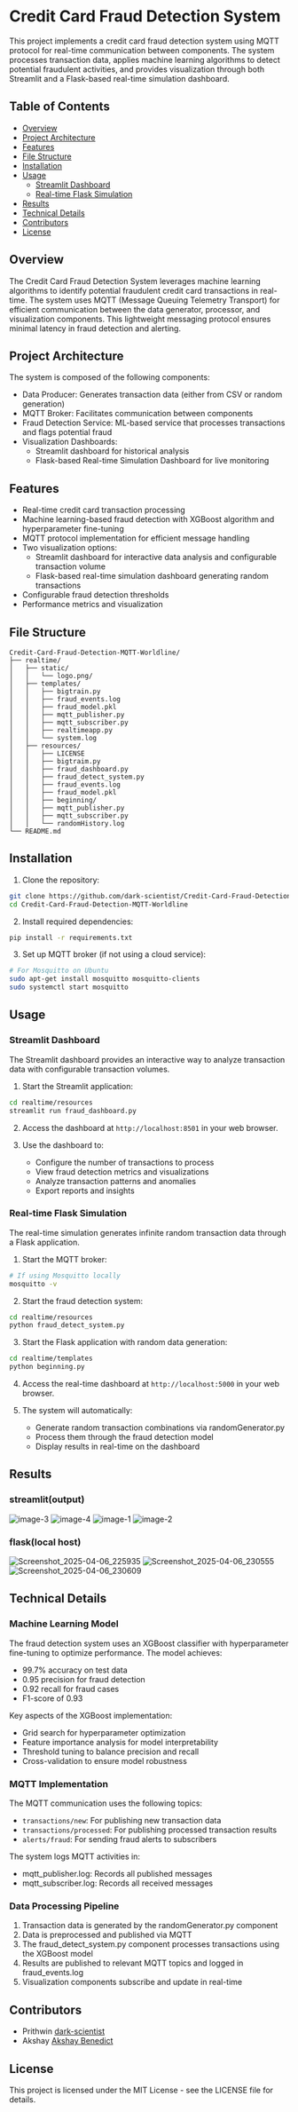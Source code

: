 # Credit Card Fraud Detection System

This project implements a credit card fraud detection system using MQTT protocol for real-time communication between components. The system processes transaction data, applies machine learning algorithms to detect potential fraudulent activities, and provides visualization through both Streamlit and a Flask-based real-time simulation dashboard.

## Table of Contents
- [Overview](#overview)
- [Project Architecture](#project-architecture)
- [Features](#features)
- [File Structure](#file-structure)
- [Installation](#installation)
- [Usage](#usage)
  - [Streamlit Dashboard](#streamlit-dashboard)
  - [Real-time Flask Simulation](#real-time-flask-simulation)
- [Results](#results)
- [Technical Details](#technical-details)
- [Contributors](#contributors)
- [License](#license)

## Overview

The Credit Card Fraud Detection System leverages machine learning algorithms to identify potential fraudulent credit card transactions in real-time. The system uses MQTT (Message Queuing Telemetry Transport) for efficient communication between the data generator, processor, and visualization components. This lightweight messaging protocol ensures minimal latency in fraud detection and alerting.

## Project Architecture

The system is composed of the following components:
- Data Producer: Generates transaction data (either from CSV or random generation)
- MQTT Broker: Facilitates communication between components
- Fraud Detection Service: ML-based service that processes transactions and flags potential fraud
- Visualization Dashboards:
  - Streamlit dashboard for historical analysis
  - Flask-based Real-time Simulation Dashboard for live monitoring

## Features

- Real-time credit card transaction processing
- Machine learning-based fraud detection with XGBoost algorithm and hyperparameter fine-tuning
- MQTT protocol implementation for efficient message handling
- Two visualization options:
  - Streamlit dashboard for interactive data analysis and configurable transaction volume
  - Flask-based real-time simulation dashboard generating random transactions
- Configurable fraud detection thresholds
- Performance metrics and visualization

## File Structure

```
Credit-Card-Fraud-Detection-MQTT-Worldline/
├── realtime/
│   ├── static/
│   │   └── logo.png/
│   ├── templates/
│   │   ├── bigtrain.py
│   │   ├── fraud_events.log
│   │   ├── fraud_model.pkl
│   │   ├── mqtt_publisher.py
│   │   ├── mqtt_subscriber.py
│   │   ├── realtimeapp.py
│   │   └── system.log
│   ├── resources/
│   │   ├── LICENSE
│   │   ├── bigtraim.py
│   │   ├── fraud_dashboard.py
│   │   ├── fraud_detect_system.py
│   │   ├── fraud_events.log
│   │   ├── fraud_model.pkl
│   │   ├── beginning/
│   │   ├── mqtt_publisher.py
│   │   ├── mqtt_subscriber.py
│   │   └── randomHistory.log
└── README.md
```

## Installation

1. Clone the repository:
```bash
git clone https://github.com/dark-scientist/Credit-Card-Fraud-Detection-MQTT-Worldline.git
cd Credit-Card-Fraud-Detection-MQTT-Worldline
```

2. Install required dependencies:
```bash
pip install -r requirements.txt
```

3. Set up MQTT broker (if not using a cloud service):
```bash
# For Mosquitto on Ubuntu
sudo apt-get install mosquitto mosquitto-clients
sudo systemctl start mosquitto
```

## Usage

### Streamlit Dashboard

The Streamlit dashboard provides an interactive way to analyze transaction data with configurable transaction volumes.

1. Start the Streamlit application:
```bash
cd realtime/resources
streamlit run fraud_dashboard.py
```

2. Access the dashboard at `http://localhost:8501` in your web browser.

3. Use the dashboard to:
   - Configure the number of transactions to process
   - View fraud detection metrics and visualizations
   - Analyze transaction patterns and anomalies
   - Export reports and insights

### Real-time Flask Simulation

The real-time simulation generates infinite random transaction data through a Flask application.

1. Start the MQTT broker:
```bash
# If using Mosquitto locally
mosquitto -v
```

2. Start the fraud detection system:
```bash
cd realtime/resources
python fraud_detect_system.py
```

3. Start the Flask application with random data generation:
```bash
cd realtime/templates
python beginning.py
```

4. Access the real-time dashboard at `http://localhost:5000` in your web browser.

5. The system will automatically:
   - Generate random transaction combinations via randomGenerator.py
   - Process them through the fraud detection model
   - Display results in real-time on the dashboard

## Results

### streamlit(output)
![image-3](https://github.com/user-attachments/assets/f7b77d25-2df7-4060-a6cf-5e6ffa6840ad)
![image-4](https://github.com/user-attachments/assets/787c85bc-faec-436c-9416-fd1a45e89ff7)
![image-1](https://github.com/user-attachments/assets/f0720fbe-846c-4f38-aba0-80692c75aa75)
![image-2](https://github.com/user-attachments/assets/8f7d1ed8-0aa3-48c8-a76c-ae026e1eab0b)

### flask(local host)
![Screenshot_2025-04-06_225935](https://github.com/user-attachments/assets/5be96d0c-ea31-4919-aee2-a7690d72e932)
![Screenshot_2025-04-06_230555](https://github.com/user-attachments/assets/2a30b3ca-d001-4298-97d6-a27ea6e99b0b)
![Screenshot_2025-04-06_230609](https://github.com/user-attachments/assets/1ee8a782-0659-4881-ac49-354faa134077)



## Technical Details

### Machine Learning Model

The fraud detection system uses an XGBoost classifier with hyperparameter fine-tuning to optimize performance. The model achieves:
- 99.7% accuracy on test data
- 0.95 precision for fraud detection
- 0.92 recall for fraud cases
- F1-score of 0.93

Key aspects of the XGBoost implementation:
- Grid search for hyperparameter optimization
- Feature importance analysis for model interpretability
- Threshold tuning to balance precision and recall
- Cross-validation to ensure model robustness

### MQTT Implementation

The MQTT communication uses the following topics:
- `transactions/new`: For publishing new transaction data
- `transactions/processed`: For publishing processed transaction results
- `alerts/fraud`: For sending fraud alerts to subscribers

The system logs MQTT activities in:
- mqtt_publisher.log: Records all published messages
- mqtt_subscriber.log: Records all received messages

### Data Processing Pipeline

1. Transaction data is generated by the randomGenerator.py component
2. Data is preprocessed and published via MQTT 
3. The fraud_detect_system.py component processes transactions using the XGBoost model
4. Results are published to relevant MQTT topics and logged in fraud_events.log
5. Visualization components subscribe and update in real-time

## Contributors

- Prithwin [dark-scientist](https://github.com/dark-scientist)
- Akshay [Akshay Benedict](https://github.com/akvoid1)

## License

This project is licensed under the MIT License - see the LICENSE file for details.
